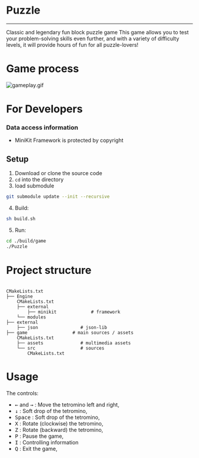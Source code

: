 # Puzzle
***
Classic and legendary fun block puzzle game
This game allows you to test your problem-solving skills even further, and with a variety of difficulty levels, it will provide hours of fun for all puzzle-lovers!

# Game process

![gameplay.gif](./gameplay.gif)


# For Developers
### Data access information
- MiniKit Framework is protected by copyright

## Setup
1. Download or clone the source code
2. `cd` into the directory
3. load submodule
```bash
git submodule update --init --recursive
```
4. Build:
```bash
sh build.sh
```
5. Run:
```bash
cd ./build/game
./Puzzle
```

# Project structure

```

CMakeLists.txt
├── Engine
    CMakeLists.txt
    ├── external 
        ├── minikit             # framework
    └── modules
├── external 
    ├── json                # json-lib
├── game                 # main sources / assets
    CMakeLists.txt
    ├── assets              # multimedia assets
    └── src                 # sources
        CMakeLists.txt

```

# Usage
The controls:
* <kbd>←</kbd> and <kbd>→</kbd> : Move the tetromino left and right,
* <kbd>↓</kbd> : Soft drop of the tetromino,
* <kbd>Space</kbd> : Soft drop of the tetromino,
* <kbd>X</kbd> : Rotate (clockwise) the tetromino,
* <kbd>Z</kbd> : Rotate (backward) the tetromino,
* <kbd>P</kbd> : Pause the game,
* <kbd>I</kbd> : Controlling information
* <kbd>Q</kbd> : Exit the game,
